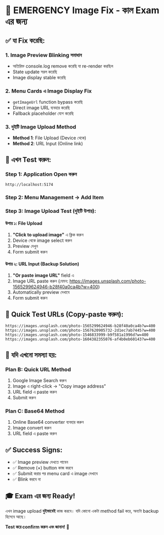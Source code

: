 # 🚨 EMERGENCY Image Fix - কাল Exam এর জন্য

## ✅ যা Fix করেছি:

### 1. **Image Preview Blinking সমাধান**
- অতিরিক্ত console.log remove করেছি যা re-render করছিল
- State update সরল করেছি
- Image display stable করেছি

### 2. **Menu Cards এ Image Display Fix**
- `getImageUrl` function bypass করেছি
- Direct image URL ব্যবহার করেছি
- Fallback placeholder যোগ করেছি

### 3. **দুইটি Image Upload Method**
- **Method 1**: File Upload (Device থেকে)
- **Method 2**: URL Input (Online link)

## 🎯 এখন Test করুন:

### Step 1: Application Open করুন
```
http://localhost:5174
```

### Step 2: Menu Management → Add Item

### Step 3: Image Upload Test (দুইটি উপায়):

#### উপায় ১: File Upload
1. **"Click to upload image"** এ ক্লিক করুন
2. Device থেকে image select করুন
3. Preview দেখুন
4. Form submit করুন

#### উপায় ২: URL Input (Backup Solution)
1. **"Or paste image URL"** field এ
2. Image URL paste করুন (যেমন: https://images.unsplash.com/photo-1565299624946-b28f40a0ca4b?w=400)
3. Automatically preview দেখাবে
4. Form submit করুন

## 🔧 Quick Test URLs (Copy-paste করুন):

```
https://images.unsplash.com/photo-1565299624946-b28f40a0ca4b?w=400
https://images.unsplash.com/photo-1567620905732-2d1ec7ab7445?w=400
https://images.unsplash.com/photo-1546833999-b9f581a1996d?w=400
https://images.unsplash.com/photo-1604382355076-af4b0eb60143?w=400
```

## 🚀 যদি এখনো সমস্যা হয়:

### Plan B: Quick URL Method
1. Google Image Search করুন
2. Image এ right-click → "Copy image address"
3. URL field এ paste করুন
4. Submit করুন

### Plan C: Base64 Method
1. Online Base64 converter ব্যবহার করুন
2. Image convert করুন
3. URL field এ paste করুন

## ✅ Success Signs:
- ✅ Image preview দেখতে পাবেন
- ✅ Remove (×) button কাজ করবে
- ✅ Submit করার পর menu card এ image দেখাবে
- ✅ Blink করবে না

## 🎓 Exam এর জন্য Ready!

এখন image upload **দুইভাবেই** কাজ করবে। যদি কোনো একটা method fail করে, অন্যটা backup হিসেবে আছে।

**Test করে confirm করুন এবং জানান!** 💪